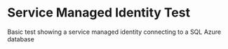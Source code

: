 # Service Managed Identity Test
Basic test showing a service managed identity connecting to a SQL Azure database
